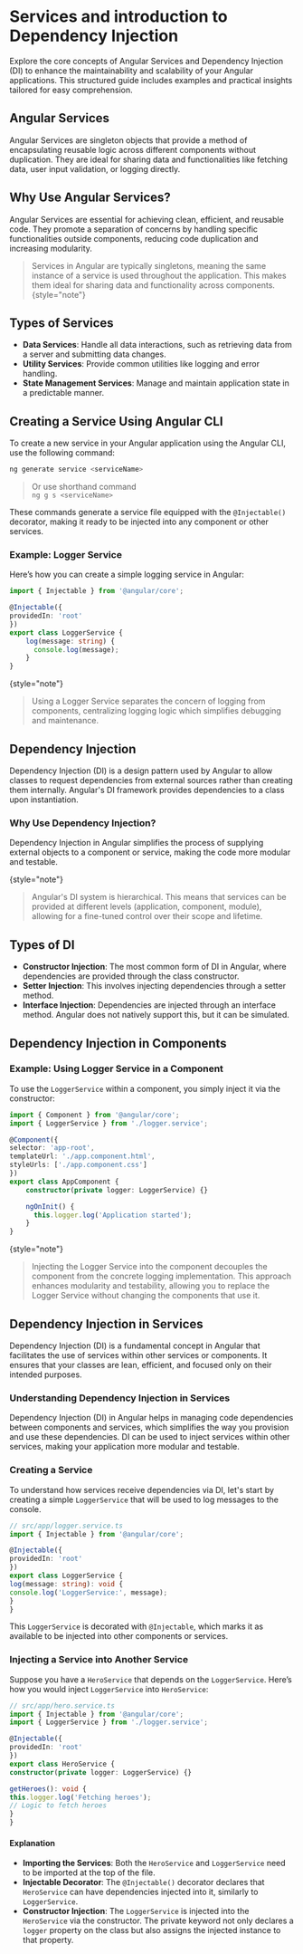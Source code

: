 # Services and introduction to Dependency Injection


Explore the core concepts of Angular Services and Dependency Injection (DI) to enhance the maintainability and scalability of your Angular applications. This structured guide includes examples and practical insights tailored for easy comprehension.

## Angular Services
Angular Services are singleton objects that provide a method of encapsulating reusable logic across different components without duplication. They are ideal for sharing data and functionalities like fetching data, user input validation, or logging directly.

## Why Use Angular Services?
Angular Services are essential for achieving clean, efficient, and reusable code. They promote a separation of concerns by handling specific functionalities outside components, reducing code duplication and increasing modularity.


> Services in Angular are typically singletons, meaning the same instance of a service is used throughout the application. This makes them ideal for sharing data and functionality across components.
{style="note"}

## Types of Services
- **Data Services**: Handle all data interactions, such as retrieving data from a server and submitting data changes.
- **Utility Services**: Provide common utilities like logging and error handling.
- **State Management Services**: Manage and maintain application state in a predictable manner.

## Creating a Service Using Angular CLI
To create a new service in your Angular application using the Angular CLI, use the following command:
```bash
ng generate service <serviceName>
```
> Or use shorthand command  
> `ng g s <serviceName>`

These commands generate a service file equipped with the `@Injectable()` decorator, making it ready to be injected into any component or other services.

### Example: Logger Service
Here’s how you can create a simple logging service in Angular:
```typescript
import { Injectable } from '@angular/core';

@Injectable({
providedIn: 'root'
})
export class LoggerService {
    log(message: string) {
      console.log(message);
    }
}
```
{style="note"}
>Using a Logger Service separates the concern of logging from components, centralizing logging logic which simplifies debugging and maintenance.


## Dependency Injection
Dependency Injection (DI) is a design pattern used by Angular to allow classes to request dependencies from external sources rather than creating them internally. Angular's DI framework provides dependencies to a class upon instantiation.

### Why Use Dependency Injection?
Dependency Injection in Angular simplifies the process of supplying external objects to a component or service, making the code more modular and testable.

{style="note"}
> Angular's DI system is hierarchical. This means that services can be provided at different levels (application, component, module), allowing for a fine-tuned control over their scope and lifetime.

## Types of DI
- **Constructor Injection**: The most common form of DI in Angular, where dependencies are provided through the class constructor.
- **Setter Injection**: This involves injecting dependencies through a setter method.
- **Interface Injection**: Dependencies are injected through an interface method. Angular does not natively support this, but it can be simulated.

## Dependency Injection in Components

### Example: Using Logger Service in a Component
To use the `LoggerService` within a component, you simply inject it via the constructor:
```typescript
import { Component } from '@angular/core';
import { LoggerService } from './logger.service';

@Component({
selector: 'app-root',
templateUrl: './app.component.html',
styleUrls: ['./app.component.css']
})
export class AppComponent {
    constructor(private logger: LoggerService) {}

    ngOnInit() {
      this.logger.log('Application started');
    }
}
```
{style="note"}
> Injecting the Logger Service into the component decouples the component from the concrete logging implementation. This approach enhances modularity and testability, allowing you to replace the Logger Service without changing the components that use it.

## Dependency Injection in Services

Dependency Injection (DI) is a fundamental concept in Angular that facilitates the use of services within other services or components. It ensures that your classes are lean, efficient, and focused only on their intended purposes.

### Understanding Dependency Injection in Services

Dependency Injection (DI) in Angular helps in managing code dependencies between components and services, which simplifies the way you provision and use these dependencies. DI can be used to inject services within other services, making your application more modular and testable.

### Creating a Service

To understand how services receive dependencies via DI, let's start by creating a simple `LoggerService` that will be used to log messages to the console.

```typescript
// src/app/logger.service.ts
import { Injectable } from '@angular/core';

@Injectable({
providedIn: 'root'
})
export class LoggerService {
log(message: string): void {
console.log('LoggerService:', message);
}
}
```

This `LoggerService` is decorated with `@Injectable`, which marks it as available to be injected into other components or services.

### Injecting a Service into Another Service

Suppose you have a `HeroService` that depends on the `LoggerService`. Here’s how you would inject `LoggerService` into `HeroService`:

```typescript
// src/app/hero.service.ts
import { Injectable } from '@angular/core';
import { LoggerService } from './logger.service';

@Injectable({
providedIn: 'root'
})
export class HeroService {
constructor(private logger: LoggerService) {}

getHeroes(): void {
this.logger.log('Fetching heroes');
// Logic to fetch heroes
}
}
```

#### Explanation
- **Importing the Services**: Both the `HeroService` and `LoggerService` need to be imported at the top of the file.
- **Injectable Decorator**: The `@Injectable()` decorator declares that `HeroService` can have dependencies injected into it, similarly to `LoggerService`.
- **Constructor Injection**: The `LoggerService` is injected into the `HeroService` via the constructor. The private keyword not only declares a `logger` property on the class but also assigns the injected instance to that property.

